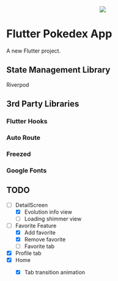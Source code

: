 <div align="center">
    <img src="https://github.com/Origogi/Origogi/assets/35194820/9e949040-9ce2-43dc-a68d-19e0eccea54e">
</a>
</div>


# Flutter Pokedex App

A new Flutter project.

## State Management Library

Riverpod

## 3rd Party Libraries

### Flutter Hooks

### Auto Route

### Freezed

### Google Fonts

## TODO

- [ ] DetailScreen
  - [x] Evolution info view
  - [ ] Loading shimmer view
- [ ] Favorite Feature
  - [x] Add favorite
  - [x] Remove favorite
  - [ ] Favorite tab
- [x] Profile tab
- [x] Home
  - [x] Tab transition animation
 
